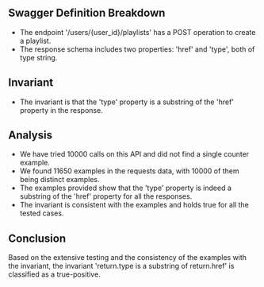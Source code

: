 ## Swagger Definition Breakdown
- The endpoint '/users/{user_id}/playlists' has a POST operation to create a playlist.
- The response schema includes two properties: 'href' and 'type', both of type string.

## Invariant
- The invariant is that the 'type' property is a substring of the 'href' property in the response.

## Analysis
- We have tried 10000 calls on this API and did not find a single counter example.
- We found 11650 examples in the requests data, with 10000 of them being distinct examples.
- The examples provided show that the 'type' property is indeed a substring of the 'href' property for all the responses.
- The invariant is consistent with the examples and holds true for all the tested cases.

## Conclusion
Based on the extensive testing and the consistency of the examples with the invariant, the invariant 'return.type is a substring of return.href' is classified as a true-positive.
